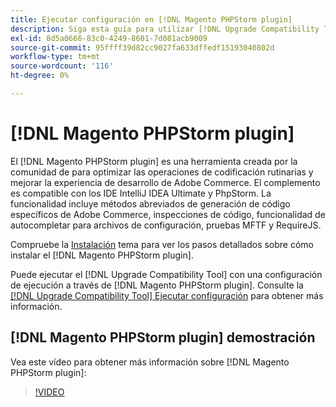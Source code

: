 ```yaml
---
title: Ejecutar configuración en [!DNL Magento PHPStorm plugin]
description: Siga esta guía para utilizar [!DNL Upgrade Compatibility Tool] dentro de [!DNL Magento PHPStorm plugin].
exl-id: 8d5a0666-83c0-4249-8601-7d081acb9009
source-git-commit: 95ffff39d82cc9027fa633dffedf15193040802d
workflow-type: tm+mt
source-wordcount: '116'
ht-degree: 0%

---
```


# [!DNL Magento PHPStorm plugin]

El [!DNL Magento PHPStorm plugin] es una herramienta creada por la comunidad de para optimizar las operaciones de codificación rutinarias y mejorar la experiencia de desarrollo de Adobe Commerce. El complemento es compatible con los IDE IntelliJ IDEA Ultimate y PhpStorm. La funcionalidad incluye métodos abreviados de generación de código específicos de Adobe Commerce, inspecciones de código, funcionalidad de autocompletar para archivos de configuración, pruebas MFTF y RequireJS.

Compruebe la [Instalación](https://developer.adobe.com/commerce/php/best-practices/phpstorm/install/) tema para ver los pasos detallados sobre cómo instalar el [!DNL Magento PHPStorm plugin].

Puede ejecutar el [!DNL Upgrade Compatibility Tool] con una configuración de ejecución a través de [!DNL Magento PHPStorm plugin]. Consulte la [[!DNL Upgrade Compatibility Tool] Ejecutar configuración](https://developer.adobe.com/commerce/php/best-practices/phpstorm/run-configuration/) para obtener más información.

## [!DNL Magento PHPStorm plugin] demostración

Vea este vídeo para obtener más información sobre [!DNL Magento PHPStorm plugin]:

>[!VIDEO](https://video.tv.adobe.com/v/340150?quality=12)
